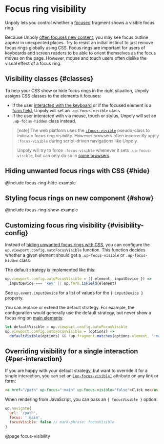 Focus ring visibility
=====================

Unpoly lets you control whether a [focused](/focus) fragment shows a visible focus ring.

Because Unpoly [often focuses new content](/focus#default-strategy), you may see focus outline appear in unexpected places.
Try to resist an initial instinct to just remove focus rings globally using CSS.
Focus rings are important for users of keyboards and screen readers to be able to orient themselves
as the focus moves on the page. However, mouse and touch users often dislike the visual effect of a focus ring.


Visibility classes {#classes}
------------------

To help your CSS show or hide focus rings in the right situation, Unpoly assigns CSS classes
to the elements it focuses:

- If the user [interacted with the keyboard](/up.event.inputDevice) or if the focused element is a [form field](/up.form.config#config.fieldSelectors), Unpoly will set
  an `.up-focus-visible` class. 
- If the user interacted with
  via mouse, touch or stylus, Unpoly will set an `.up-focus-hidden` class instead.

> [note]
> The web platform uses the [`:focus-visible`](https://developer.mozilla.org/en-US/docs/Web/CSS/:focus-visible)
> pseudo-class to indicate focus ring visibility.
> However browsers often incorrectly apply `:focus-visible` during script-driven navigations like Unpoly.
> 
> Unpoly will try to force `:focus-visible` whenever it sets `.up-focus-visible`, but can only do so 
> in [some browsers](https://caniuse.com/mdn-api_htmlelement_focus_options_focusvisible_parameter).


## Hiding unwanted focus rings with CSS {#hide}

@include focus-ring-hide-example


## Styling focus rings on new component {#show}

@include focus-ring-show-example


Customizing focus ring visibility {#visibility-config}
---------------------------------

Instead of [hiding unwanted focus rings with CSS](#hide), you can configure the `up.viewport.config.autoFocusVisible` function.
This function decides whether a given element should get a `.up-focus-visible` or `.up-focus-hidden` class.

The default strategy is implemented like this:

```js
up.viewport.config.autoFocusVisible = ({ element, inputDevice }) =>
  inputDevice === 'key' || up.form.isField(element)
```

See `up.event.inputDevice` for a list of values for the `{ inputDevice }` property.

You can replace or extend the default strategy. For example, the configuration would generally use the default strategy, but never show a focus ring on [main elements](/main):

```js
let defaultVisible = up.viewport.config.autoFocusVisible
up.viewport.config.autoFocusVisible = (options) =>
  defaultVisible(options) && !up.fragment.matches(options.element, ':main')
```

## Overriding visibility for a single interaction {#per-interaction}

If you are happy with your default strategy, but want to override it for a single interaction, you can set an [`[up-focus-visible]`](/up-follow#focus-visible) attribute on any link or form:

```html
<a href="/path" up-focus=":main" up-focus-visible="false">Click me</a> <!-- mark-phrase: up-focus-visible -->
```

When rendering from JavaScript, you can pass an `{ focusVisible }` option:

```js
up.navigate{
  url: '/path',
  focus: ':main', 
  focusVisible: false // mark-phrase: focusVisible
}
```


@page focus-visibility
